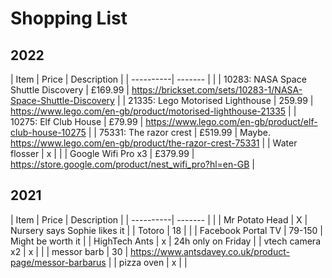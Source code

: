 # Shopping List

## 2022

| Item      | Price | Description |
| ----------| ------- | |
| 10283: NASA Space Shuttle Discovery | £169.99 | https://brickset.com/sets/10283-1/NASA-Space-Shuttle-Discovery |
| 21335: Lego Motorised Lighthouse | 259.99 | https://www.lego.com/en-gb/product/motorised-lighthouse-21335 |
| 10275: Elf Club House | £79.99 | https://www.lego.com/en-gb/product/elf-club-house-10275 |
| 75331: The razor crest | £519.99 | Maybe. https://www.lego.com/en-gb/product/the-razor-crest-75331 |
| Water flosser | x | |
| Google Wifi Pro x3 | £379.99 | https://store.google.com/product/nest_wifi_pro?hl=en-GB |

## 2021

| Item      | Price | Description |
| ----------| ------- | |
| Mr Potato Head | X | Nursery says Sophie likes it |
| Totoro | 18 | |
| Facebook Portal TV | 79-150 | Might be worth it |
| HighTech Ants | x | 24h only on Friday |
| vtech camera x2 | x | |
| messor barb | 30 | https://www.antsdavey.co.uk/product-page/messor-barbarus |
| pizza oven | x | |
